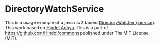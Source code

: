 # DirectoryWatchService

This is a usage example of a java nio 2 based [DirectoryWatcher (service)](https://github.com/Hindol/commons#directorywatcher). This work based on [Hindol Adhya](https://github.com/Hindol/). This is a part of  https://github.com/Hindol/commons published under
The MIT License (MIT).
